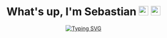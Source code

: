 <h1 align="center">What's up, I'm Sebastian <img src="https://cdn3.emoji.gg/emojis/7011-active-developer-badge.png" width=25px > <img src="https://media4.giphy.com/media/v1.Y2lkPTc5MGI3NjExem9sN2RiazJlZnZ6dW41YWN1dzNpdm93MWNtYTlsY3dpZXA2dzRuZSZlcD12MV9pbnRlcm5hbF9naWZfYnlfaWQmY3Q9Zw/rhtlzUtAzhh2SujF7v/giphy.gif" width=25px ></h1>
<div align="center">
  <a href="https://git.io/typing-svg">
    <img src="https://readme-typing-svg.demolab.com?font=Poppins&size=30&pause=1000&color=333333&center=true&vCenter=true&width=435&lines=Programador+Full-Stack;Técnico+en+Sistemas" alt="Typing SVG" />
  </a>
</div>


